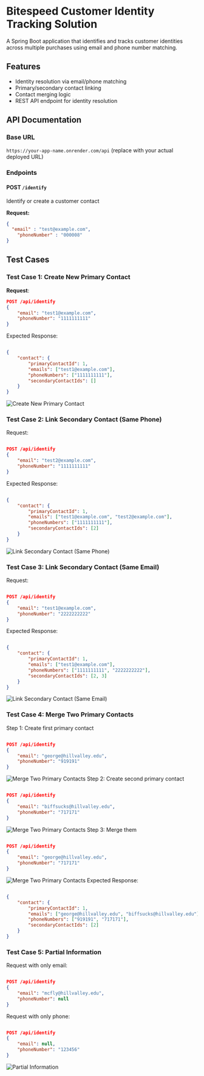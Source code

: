 # Bitespeed Customer Identity Tracking Solution

A Spring Boot application that identifies and tracks customer identities across multiple purchases using email and phone number matching.

## Features

- Identity resolution via email/phone matching
- Primary/secondary contact linking
- Contact merging logic
- REST API endpoint for identity resolution

## API Documentation

### Base URL
`https://your-app-name.onrender.com/api` (replace with your actual deployed URL)

### Endpoints

#### POST `/identify`
Identify or create a customer contact

**Request:**
```json
{
  "email" : "test@example.com",
    "phoneNumber" : "000008"
}
```
## Test Cases

### Test Case 1: Create New Primary Contact
**Request**:
```json
POST /api/identify
{
    "email": "test1@example.com",
    "phoneNumber": "1111111111"
}
```
Expected Response:

```json

{
    "contact": {
        "primaryContactId": 1,
        "emails": ["test1@example.com"],
        "phoneNumbers": ["1111111111"],
        "secondaryContactIds": []
    }
}
```
![Create New Primary Contact](screenshot/Create_Contact.png)
### Test Case 2: Link Secondary Contact (Same Phone)

Request:

```json

POST /api/identify
{
    "email": "test2@example.com",
    "phoneNumber": "1111111111"
}
```
Expected Response:

```json

{
    "contact": {
        "primaryContactId": 1,
        "emails": ["test1@example.com", "test2@example.com"],
        "phoneNumbers": ["1111111111"],
        "secondaryContactIds": [2]
    }
}
```
![Link Secondary Contact (Same Phone)](screenshot/Add_the_secondary_contact(same_phone).png)
### Test Case 3: Link Secondary Contact (Same Email)

Request:

```json

POST /api/identify
{
    "email": "test1@example.com",
    "phoneNumber": "2222222222"
}
```
Expected Response:

```json

{
    "contact": {
        "primaryContactId": 1,
        "emails": ["test1@example.com"],
        "phoneNumbers": ["1111111111", "2222222222"],
        "secondaryContactIds": [2, 3]
    }
}
```
![Link Secondary Contact (Same Email)](screenshot/Add_the_secondary_contact(same_email).png)
### Test Case 4: Merge Two Primary Contacts

Step 1: Create first primary contact

```json

POST /api/identify
{
    "email": "george@hillvalley.edu",
    "phoneNumber": "919191"
}
```
![Merge Two Primary Contacts](screenshot/merge1.png)
Step 2: Create second primary contact

```json

POST /api/identify
{
    "email": "biffsucks@hillvalley.edu",
    "phoneNumber": "717171"
}
```
![Merge Two Primary Contacts](screenshot/merge2.png)
Step 3: Merge them

```json

POST /api/identify
{
    "email": "george@hillvalley.edu",
    "phoneNumber": "717171"
}
```
![Merge Two Primary Contacts](screenshot/merge3.png)
Expected Response:

```json

{
    "contact": {
        "primaryContactId": 1,
        "emails": ["george@hillvalley.edu", "biffsucks@hillvalley.edu"],
        "phoneNumbers": ["919191", "717171"],
        "secondaryContactIds": [2]
    }
}
```
### Test Case 5: Partial Information

Request with only email:

```json

POST /api/identify
{
    "email": "mcfly@hillvalley.edu",
    "phoneNumber": null
}
```
Request with only phone:

```json

POST /api/identify
{
    "email": null,
    "phoneNumber": "123456"
}
```
![Partial Information](screenshot/partial.png)
